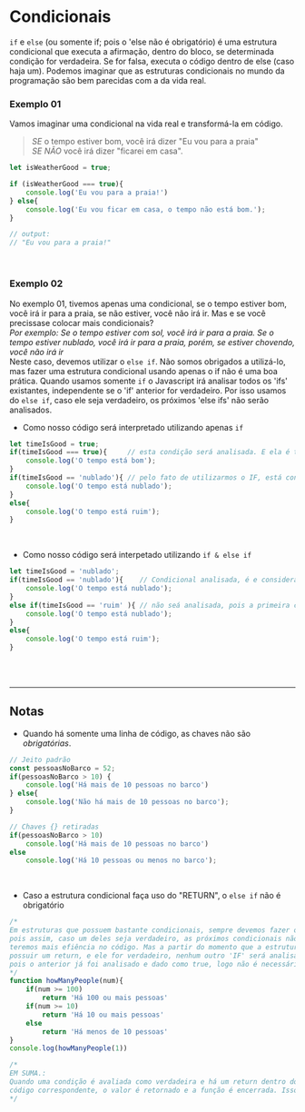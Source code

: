 # Condicionais
`if` e `else` (ou somente if; pois o 'else não é obrigatório) é uma estrutura condicional que executa a afirmação, dentro do bloco, se determinada condição for verdadeira. Se for falsa, executa o código dentro de else (caso haja um).
Podemos imaginar que as estruturas condicionais no mundo da programação são bem parecidas com a da vida real. 

### Exemplo 01
Vamos imaginar uma condicional na vida real e transformá-la em código.
> _SE_ o tempo estiver bom, você irá dizer "Eu vou para a praia" </br> 
> _SE NÃO_ você irá dizer "ficarei em casa". 

```js
let isWeatherGood = true;

if (isWeatherGood === true){
    console.log('Eu vou para a praia!')
} else{
    console.log('Eu vou ficar em casa, o tempo não está bom.');
}

// output:
// "Eu vou para a praia!" 
```

</br>

### Exemplo 02
No exemplo 01, tivemos apenas uma condicional, se o tempo estiver bom, você irá ir para a praia, se não estiver, você não irá ir. Mas e se você precissase colocar mais condicionais? </br> 
_Por exemplo: Se o tempo estiver com sol, você irá ir para a praia. Se o tempo estiver nublado, você irá ir para a praia, porém, se estiver chovendo, você não irá ir_ 
</br>
Neste caso, devemos utilizar o `else if`. Não somos obrigados a utilizá-lo, mas fazer uma estrutura condicional usando apenas o if não é uma boa prática. Quando usamos somente `if` o Javascript irá analisar todos os 'ifs' existantes, independente se o 'if' anterior for verdadeiro. Por isso usamos do `else if`, caso ele seja verdadeiro, os próximos 'else ifs' não serão analisados.

* Como nosso código será interpretado utilizando apenas `if` 
```js
let timeIsGood = true;
if(timeIsGood === true){     // esta condição será analisada. E ela é true.
    console.log('O tempo está bom');
}
if(timeIsGood == 'nublado'){ // pelo fato de utilizarmos o IF, está condição também será analisada
    console.log('O tempo está nublado');
}
else{
    console.log('O tempo está ruim');
}
```

</br>

* Como nosso código será interpetado utilizando `if & else if`
```js
let timeIsGood = 'nublado';
if(timeIsGood == 'nublado'){    // Condicional analisada, é e considerada true pois o tempo está nublado
    console.log('O tempo está nublado');
}
else if(timeIsGood == 'ruim' ){ // não seá analisada, pois a primeira condicional já foi considerada verdadeira 
    console.log('O tempo está nublado');
}
else{
    console.log('O tempo está ruim');
}
```

</br>
</br>

_______________________________________________________

## Notas
- Quando há somente uma linha de código, as chaves não são _obrigatórias_.
```js
// Jeito padrão 
const pessoasNoBarco = 52;
if(pessoasNoBarco > 10) {
    console.log('Há mais de 10 pessoas no barco')
} else{
    console.log('Não há mais de 10 pessoas no barco');
}

// Chaves {} retiradas
if(pessoasNoBarco > 10) 
    console.log('Há mais de 10 pessoas no barco')
else 
    console.log('Há 10 pessoas ou menos no barco');
```

</br>

- Caso a estrutura condicional faça uso do "RETURN", o `else if` não é obrigatório
```js
/* 
Em estruturas que possuem bastante condicionais, sempre devemos fazer o uso de 'else if', 
pois assim, caso um deles seja verdadeiro, as próximos condicionais não serão analisadas, e então
teremos mais efiência no código. Mas a partir do momento que a estrutura condicional 
possuir um return, e ele for verdadeiro, nenhum outro 'IF' será analisado pelo javascript, 
pois o anterior já foi analisado e dado como true, logo não é necessário utilizar do 'else if'.  
*/
function howManyPeople(num){
    if(num >= 100)
        return 'Há 100 ou mais pessoas'
    if(num >= 10)
        return 'Há 10 ou mais pessoas'
    else 
        return 'Há menos de 10 pessoas'
}
console.log(howManyPeople(1))

/*
EM SUMA.:
Quando uma condição é avaliada como verdadeira e há um return dentro do bloco de 
código correspondente, o valor é retornado e a função é encerrada. Isso significa que o código não irá avaliar as condições subsequentes.
*/
```

